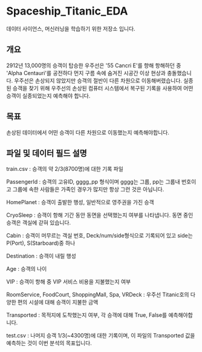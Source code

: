 # Spaceship_Titanic_EDA
데이터 사이언스, 머신러닝을 학습하기 위한 저장소 입니다.

## 개요
2912년 13,000명의 승객이 탑승한 우주선은 '55 Cancri E'를 향해 항해하던 중 'Alpha Centauri'를 공전하다 먼지 구름 속에 숨겨진 시공간 이상 현상과 충돌했습니다. 우주선은 손상되지 않았지만 승객의 절반이 다른 차원으로 이동해버렸습니다. 실종된 승객을 찾기 위해 우주선의 손상된 컴퓨터 시스템에서 복구된 기록을 사용하여 어떤 승객이 실종되었는지 예측해야 합니다.

## 목표
손상된 데이터에서 어떤 승객이 다른 차원으로 이동했는지 예측해야합니다.

## 파일 및 데이터 필드 설명
train.csv : 승객의 약 2/3(8700명)에 대한 기록 파일

PassengerId : 승객의 고유ID, gggg_pp 형식이며 gggg는 그룹, pp는 그룹내 번호이고 그룹에 속한 사람들은 가족인 경우가 많지만 항상 그런 것은 아닙니다.

HomePlanet : 승객이 출발한 행성, 일반적으로 영주권을 가진 승객

CryoSleep : 승객이 항해 기간 동안 동면을 선택했는지 여부를 나타냅니다. 동면 중인 승객은 객실에 갇혀 있습니다.

Cabin : 승객이 머무르는 객실 번호, Deck/num/side형식으로 기록되어 있고 side는 P(Port), S(Starboard)중 하나

Destination : 승객이 내릴 행성

Age : 승객의 나이

VIP : 승객이 항해 중 VIP 서비스 비용을 지불했는지 여부

RoomService, FoodCourt, ShoppingMall, Spa, VRDeck : 우주선 Titanic호의 다양한 편의 시설에 대해 승객이 지불한 금액

Transported : 목적지에 도착했는지 여부, 각 승객에 대해 True, False를 예측해야합니다.

test.csv : 나머지 승객 1/3(~4300명)에 대한 기록이며, 이 파일의 Transported 값을 예측하는 것이 이번 분석의 목표입니다.

